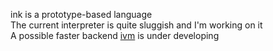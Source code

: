 ink is a prototype-based language<br>
The current interpreter is quite sluggish and I'm working on it<br>
A possible faster backend [ivm](https://github.com/rod-lin/ivm "ivm") is under developing
